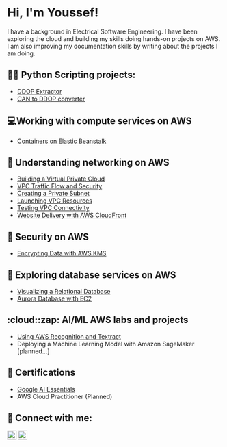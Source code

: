<h1>Hi, I'm Youssef! <br/></h1>
I have a background in Electrical Software Engineering. I have been exploring the cloud and building my skills doing hands-on
projects on AWS. I am also improving my documentation skills by writing about the projects I am doing. 

<h2>👨‍💻 Python Scripting projects:</h2>

- [DDOP Extractor](https://github.com/Stivan1999/python_project_1)
- [CAN to DDOP converter](https://github.com/Stivan1999/python_project_2) <b><i></b></i>

<h2>💻Working with compute services on AWS</h2>

- [Containers on Elastic Beanstalk](https://github.com/Stivan1999/Containers-on-elastic-beanstalk/blob/main/README.md)

<h2>🚕 Understanding networking on AWS</h2>

- [Building a Virtual Private Cloud](https://learn.nextwork.org/portfolio/documents/sXC47lI8Zdeq2MSUYffS)
- [VPC Traffic Flow and Security](https://github.com/Stivan1999/VPC-Flow-Traffic-and-Security/blob/main/README.md)
- [Creating a Private Subnet](https://github.com/Stivan1999/AWS-Private-Subnet/blob/main/README.md)
- [Launching VPC Resources](https://github.com/Stivan1999/launching-vpc-resources/tree/main)
- [Testing VPC Connectivity](https://github.com/Stivan1999/Testing-VPC-Connectivity/tree/main)
- [Website Delivery with AWS CloudFront]()


<h2>🔐 Security on AWS</h2>

- [Encrypting Data with AWS KMS](https://github.com/Stivan1999/encrypting-data-with-aws-kms/tree/main)


<h2>💾 Exploring database services on AWS</h2>

- [Visualizing a Relational Database](https://github.com/Stivan1999/Visualize-a-Relational-Database)
- [Aurora Database with EC2]()

  
<h2>:cloud::zap: AI/ML AWS labs and projects</h2>

- [Using AWS Recognition and Textract](https://github.com/Stivan1999/AWS-Machine-Learning-Services/blob/main/README.md)
- Deploying a Machine Learning Model with Amazon SageMaker [planned...]


<h2>📝 Certifications</h2>

- [Google AI Essentials](https://www.credly.com/badges/7321607a-fa5e-4a4b-aafe-93c76f67a0b8/public_url)
- AWS Cloud Practitioner (Planned)

<h2> 🤳 Connect with me:</h2>

[<img align="left" alt="Youssef | LinkedIn" width="22px" src="https://cdn.jsdelivr.net/npm/simple-icons@v3/icons/linkedin.svg" />][linkedin]
[<img align="left" alt="Youssef | Instagram" width="22px" src="https://cdn.jsdelivr.net/npm/simple-icons@v3/icons/instagram.svg" />][instagram]

[instagram]: https://www.instagram.com/youssef_stivan/
[linkedin]: https://www.linkedin.com/in/youssef-stivan
